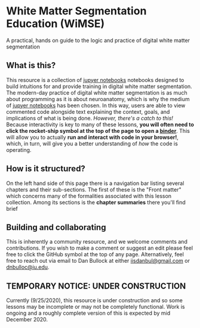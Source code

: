 # White Matter Segmentation Education (WiMSE)

A practical, hands on guide to the logic and practice of digital white matter segmentation

## What is this?

This resource is a collection of [jupyer notebooks](https://jupyter.org/) notebooks designed to build intuitions for and provide training in digital white matter segmentation.  The modern-day practice of digital white matter segmentation is as much about programming as it is about neuroanatomy, which is why the medium of [jupyer notebooks](https://jupyter.org/) has been chosen.  In this way, users are able to view commented code alongside text explaining the context, goals, and implications of what is being done.  *However, there's a catch to this!*  Because interactivity is key to many of these lessons, **you will often need to click the rocket-ship symbol at the top of the page to open a [binder](https://mybinder.org/)**.  This will allow you to actually **run and interact with code in your browser!**, which, in turn, will give you a better understanding of *how* the code is operating.

## How is it structured?

On the left hand side of this page there is a navigation bar listing several chapters and their sub-sections.  The first of these is the "Front matter" which concerns many of the formalities associated with this lesson collection.  Among its sections is the **chapter summaries** there you'll find brief 

## Building and collaborating 

This is inherently a community resource, and we welcome comments and contributions.  If you wish to make a comment or suggest an edit please feel free to click the GitHub symbol at the top of any page.  Alternatively, feel free to reach out via email to Dan Bullock at either [iisdanbul@gmail.com](iisdanbul@gmail.com) or [dnbulloc@iu.edu](dnbulloc@iu.edu).

## TEMPORARY NOTICE:  UNDER CONSTRUCTION

Currently (9/25/2020), this resource is under construction and so some lessons may be incomplete or may not be completely functional.  Work is ongoing and a roughly complete version of this is expected by mid December 2020.
